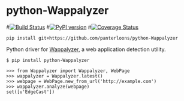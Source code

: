 python-Wappalyzer
=================

#[![Build Status](https://travis-ci.org/chorsley/python-Wappalyzer.svg?branch=master)](https://travis-ci.org/chorsley/python-Wappalyzer)
#[![PyPI version](https://badge.fury.io/py/python-Wappalyzer.svg)](https://badge.fury.io/py/python-Wappalyzer)
#[![Coverage Status](https://coveralls.io/repos/github/chorsley/python-Wappalyzer/badge.svg?branch=master)](https://coveralls.io/github/chorsley/python-Wappalyzer?branch=master)

```
pip install git+https://github.com/panterloons/python-Wappalyzer 
```

Python driver for [Wappalyzer][], a web application
detection utility.

    $ pip install python-Wappalyzer

    >>> from Wappalyzer import Wappalyzer, WebPage
    >>> wappalyzer = Wappalyzer.latest()
    >>> webpage = WebPage.new_from_url('http://example.com')
    >>> wappalyzer.analyze(webpage)
    set([u'EdgeCast'])

[Wappalyzer]: http://wappalyzer.com/
